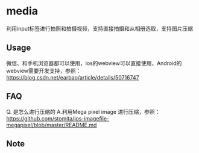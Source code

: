 # media

利用input标签进行拍照和拍摄视频，支持直接拍摄和从相册选取，支持图片压缩

## Usage
微信、和手机浏览器都可以使用，ios的webview可以直接使用，Android的webview需要开发支持，参照：https://blog.csdn.net/earbao/article/details/50716747



## FAQ
Q. 是怎么进行压缩的
A.利用Mega pixel image 进行压缩，参照：https://github.com/stomita/ios-imagefile-megapixel/blob/master/README.md


## Note

